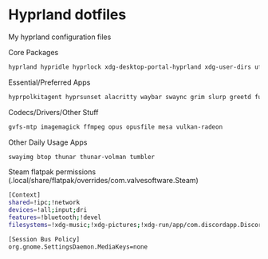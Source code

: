 # Hyprland dotfiles

My hyprland configuration files 

Core Packages
```bash
hyprland hypridle hyprlock xdg-desktop-portal-hyprland xdg-user-dirs ufw fwupd nano
```

Essential/Preferred Apps
```bash
hyprpolkitagent hyprsunset alacritty waybar swaync grim slurp greetd fuzzel swww ttf-dejavu ttf-dejavu-nerd cantarell-fonts
```

Codecs/Drivers/Other Stuff
```bash
gvfs-mtp imagemagick ffmpeg opus opusfile mesa vulkan-radeon
```

Other Daily Usage Apps
```bash
swayimg btop thunar thunar-volman tumbler
```

Steam flatpak permissions (.local/share/flatpak/overrides/com.valvesoftware.Steam)
```bash
[Context]
shared=!ipc;!network
devices=!all;input;dri
features=!bluetooth;!devel
filesystems=!xdg-music;!xdg-pictures;!xdg-run/app/com.discordapp.Discord

[Session Bus Policy]
org.gnome.SettingsDaemon.MediaKeys=none
```
